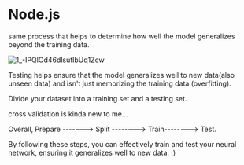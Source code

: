 # Node.js
same process that helps to determine how well the model generalizes beyond the training data.

![1_-IPQlOd46dlsutIbUq1Zcw](https://github.com/le-nicolas/Node.js/assets/112614851/63064a55-b9c7-4396-af98-eecad53301ae)


Testing helps ensure that the model generalizes well to new data(also unseen data) and isn't just memorizing the training data (overfitting).

Divide your dataset into a training set and a testing set.

cross validation is kinda new to me...

Overall,
Prepare -------> Split --------> Train--------> Test.



By following these steps, you can effectively train and test your neural network, ensuring it generalizes well to new data. :)
